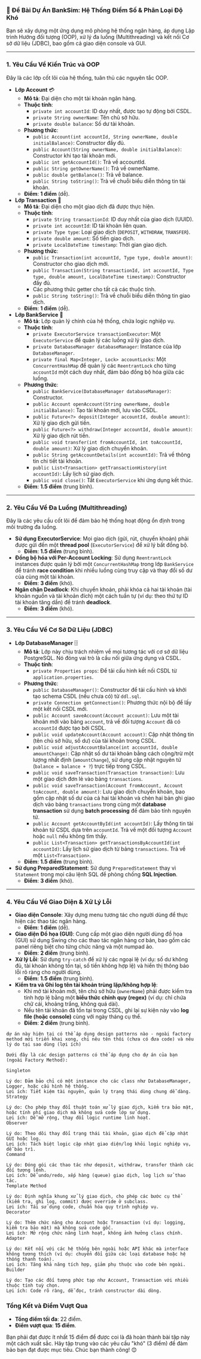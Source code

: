 ### **📝 Đề Bài Dự Án BankSim: Hệ Thống Điểm Số & Phân Loại Độ Khó**

Bạn sẽ xây dựng một ứng dụng mô phỏng hệ thống ngân hàng, áp dụng Lập trình Hướng đối tượng (OOP), xử lý đa luồng (Multithreading) và kết nối Cơ sở dữ liệu (JDBC), bao gồm cả giao diện console và GUI.

---

### **1\. Yêu Cầu Về Kiến Trúc và OOP**

Đây là các lớp cốt lõi của hệ thống, tuân thủ các nguyên tắc OOP.

*   **Lớp Account** 💳
    *   **Mô tả**: Đại diện cho một tài khoản ngân hàng.
    *   **Thuộc tính**:
        *   `private int accountId`: ID duy nhất, được tạo tự động bởi CSDL.
        *   `private String ownerName`: Tên chủ sở hữu.
        *   `private double balance`: Số dư tài khoản.
    *   **Phương thức**:
        *   `public Account(int accountId, String ownerName, double initialBalance)`: Constructor đầy đủ.
        *   `public Account(String ownerName, double initialBalance)`: Constructor khi tạo tài khoản mới.
        *   `public int getAccountId()`: Trả về accountId.
        *   `public String getOwnerName()`: Trả về ownerName.
        *   `public double getBalance()`: Trả về balance.
        *   `public String toString()`: Trả về chuỗi biểu diễn thông tin tài khoản.
    *   **Điểm**: **1 điểm** (dễ).
*   **Lớp Transaction** 💸
    *   **Mô tả**: Đại diện cho một giao dịch đã được thực hiện.
    *   **Thuộc tính**:
        *   `private String transactionId`: ID duy nhất của giao dịch (UUID).
        *   `private int accountId`: ID tài khoản liên quan.
        *   `private Type type`: Loại giao dịch (`DEPOSIT`, `WITHDRAW`, `TRANSFER`).
        *   `private double amount`: Số tiền giao dịch.
        *   `private LocalDateTime timestamp`: Thời gian giao dịch.
    *   **Phương thức**:
        *   `public Transaction(int accountId, Type type, double amount)`: Constructor cho giao dịch mới.
        *   `public Transaction(String transactionId, int accountId, Type type, double amount, LocalDateTime timestamp)`: Constructor đầy đủ.
        *   Các phương thức getter cho tất cả các thuộc tính.
        *   `public String toString()`: Trả về chuỗi biểu diễn thông tin giao dịch.
    *   **Điểm**: **1 điểm** (dễ).
*   **Lớp BankService** 🏦
    *   **Mô tả**: Lớp quản lý chính của hệ thống, chứa logic nghiệp vụ.
    *   **Thuộc tính**:
        *   `private ExecutorService transactionExecutor`: Một `ExecutorService` để quản lý các luồng xử lý giao dịch.
        *   `private DatabaseManager databaseManager`: Instance của lớp `DatabaseManager`.
        *   `private final Map<Integer, Lock> accountLocks`: Một `ConcurrentHashMap` để quản lý các `ReentrantLock` cho từng `accountId` một cách duy nhất, đảm bảo đồng bộ hóa giữa các luồng.
    *   **Phương thức**:
        *   `public BankService(DatabaseManager databaseManager)`: Constructor.
        *   `public Account openAccount(String ownerName, double initialBalance)`: Tạo tài khoản mới, lưu vào CSDL.
        *   `public Future<?> deposit(Integer accountId, double amount)`: Xử lý giao dịch gửi tiền.
        *   `public Future<?> withdraw(Integer accountId, double amount)`: Xử lý giao dịch rút tiền.
        *   `public void transfer(int fromAccountId, int toAccountId, double amount)`: Xử lý giao dịch chuyển khoản.
        *   `public String getAccountDetails(int accountId)`: Trả về thông tin chi tiết tài khoản.
        *   `public List<Transaction> getTransactionHistory(int accountId)`: Lấy lịch sử giao dịch.
        *   `public void close()`: Tắt `ExecutorService` khi ứng dụng kết thúc.
    *   **Điểm**: **1.5 điểm** (trung bình).

---

### **2\. Yêu Cầu Về Đa Luồng (Multithreading)**

Đây là các yêu cầu cốt lõi để đảm bảo hệ thống hoạt động ổn định trong môi trường đa luồng.

*   **Sử dụng ExecutorService**: Mọi giao dịch (gửi, rút, chuyển khoản) phải được gửi đến một **thread pool** (`ExecutorService`) để xử lý bất đồng bộ.
    *   **Điểm**: **1.5 điểm** (trung bình).
*   **Đồng bộ hóa với Per-Account Locking**: Sử dụng `ReentrantLock` instances được quản lý bởi một `ConcurrentHashMap` trong lớp `BankService` để tránh **race condition** khi nhiều luồng cùng truy cập và thay đổi số dư của cùng một tài khoản.
    *   **Điểm**: **3 điểm** (khó).
*   **Ngăn chặn Deadlock**: Khi chuyển khoản, phải khóa cả hai tài khoản (tài khoản nguồn và tài khoản đích) một cách tuần tự (ví dụ: theo thứ tự ID tài khoản tăng dần) để tránh **deadlock**.
    *   **Điểm**: **3 điểm** (khó).

---

### **3\. Yêu Cầu Về Cơ Sở Dữ Liệu (JDBC)**

*   **Lớp DatabaseManager** 🗄️
    *   **Mô tả**: Lớp này chịu trách nhiệm về mọi tương tác với cơ sở dữ liệu PostgreSQL. Nó đóng vai trò là cầu nối giữa ứng dụng và CSDL.
    *   **Thuộc tính**:
        *   `private Properties props`: Để tải cấu hình kết nối CSDL từ `application.properties`.
    *   **Phương thức**:
        *   `public DatabaseManager()`: Constructor để tải cấu hình và khởi tạo schema CSDL (nếu chưa có) từ `ddl.sql`.
        *   `private Connection getConnection()`: Phương thức nội bộ để lấy một kết nối CSDL mới.
        *   `public Account saveAccount(Account account)`: Lưu một tài khoản mới vào bảng `account`, trả về đối tượng `Account` đã có `accountId` được tạo bởi CSDL.
        *   `public void updateAccount(Account account)`: Cập nhật thông tin (tên chủ sở hữu, số dư) của tài khoản trong CSDL.
        *   `public void adjustAccountBalance(int accountId, double amountChange)`: Cập nhật số dư tài khoản bằng cách cộng/trừ một lượng nhất định (`amountChange`), sử dụng cập nhật nguyên tử (`balance = balance + ?`) trực tiếp trong CSDL.
        *   `public void saveTransaction(Transaction transaction)`: Lưu một giao dịch đơn lẻ vào bảng `transactions`.
        *   `public void saveTransaction(Account fromAccount, Account toAccount, double amount)`: Lưu giao dịch chuyển khoản, bao gồm cập nhật số dư của cả hai tài khoản và chèn hai bản ghi giao dịch vào bảng `transactions` trong cùng một **database transaction** sử dụng **batch processing** để đảm bảo tính nguyên tử.
        *   `public Account getAccountById(int accountId)`: Lấy thông tin tài khoản từ CSDL dựa trên `accountId`. Trả về một đối tượng `Account` hoặc `null` nếu không tìm thấy.
        *   `public List<Transaction> getTransactionsByAccountId(int accountId)`: Lấy lịch sử giao dịch từ bảng `transactions`. Trả về một `List<Transaction>`.
    *   **Điểm**: **1.5 điểm** (trung bình).
*   **Sử dụng PreparedStatement**: Sử dụng `PreparedStatement` thay vì `Statement` trong mọi câu lệnh SQL để phòng chống **SQL Injection**.
    *   **Điểm**: **3 điểm** (khó).

---

### **4\. Yêu Cầu Về Giao Diện & Xử Lý Lỗi**

*   **Giao diện Console**: Xây dựng menu tương tác cho người dùng để thực hiện các thao tác ngân hàng.
    *   **Điểm**: **1 điểm** (dễ).
*   **Giao diện Đồ họa (GUI)**: Cung cấp một giao diện người dùng đồ họa (GUI) sử dụng Swing cho các thao tác ngân hàng cơ bản, bao gồm các panel riêng biệt cho từng chức năng và một numpad ảo.
    *   **Điểm**: **2 điểm** (trung bình).
*   **Xử lý Lỗi**: Sử dụng `try-catch` để xử lý các ngoại lệ (ví dụ: số dư không đủ, tài khoản không tồn tại, số tiền không hợp lệ) và hiển thị thông báo lỗi rõ ràng cho người dùng.
    *   **Điểm**: **1.5 điểm** (trung bình).
*   **Kiểm tra và Ghi log tên tài khoản trùng lặp/không hợp lệ**:
    *   Khi mở tài khoản mới, tên chủ sở hữu (`ownerName`) phải được kiểm tra tính hợp lệ bằng một **biểu thức chính quy (regex)** (ví dụ: chỉ chứa chữ cái, khoảng trắng, không quá dài).
    *   Nếu tên tài khoản đã tồn tại trong CSDL, ghi lại sự kiện này vào **log file (hoặc console)** cùng với ngày tháng cụ thể.
    *   **Điểm**: **2 điểm** (trung bình).


```
dự án này hiện tại có thể áp dụng design patterns nào - ngoài factory method mới triển khai xong, chỉ nêu tên thôi (chưa có đưa code) và nêu lý do tại sao dùng (lợi ích)

Dưới đây là các design patterns có thể áp dụng cho dự án của bạn (ngoài Factory Method):

Singleton

Lý do: Đảm bảo chỉ có một instance cho các class như DatabaseManager, Logger, hoặc cấu hình hệ thống.
Lợi ích: Tiết kiệm tài nguyên, quản lý trạng thái dùng chung dễ dàng.
Strategy

Lý do: Cho phép thay đổi thuật toán xử lý giao dịch, kiểm tra bảo mật, hoặc tính phí giao dịch mà không sửa code lớp sử dụng.
Lợi ích: Dễ mở rộng, thay đổi logic runtime linh hoạt.
Observer

Lý do: Theo dõi thay đổi trạng thái tài khoản, giao dịch để cập nhật GUI hoặc log.
Lợi ích: Tách biệt logic cập nhật giao diện/log khỏi logic nghiệp vụ, dễ bảo trì.
Command

Lý do: Đóng gói các thao tác như deposit, withdraw, transfer thành các đối tượng lệnh.
Lợi ích: Dễ undo/redo, xếp hàng (queue) giao dịch, log lịch sử thao tác.
Template Method

Lý do: Định nghĩa khung xử lý giao dịch, cho phép các bước cụ thể (kiểm tra, ghi log, commit) được override ở subclass.
Lợi ích: Tái sử dụng code, chuẩn hóa quy trình nghiệp vụ.
Decorator

Lý do: Thêm chức năng cho Account hoặc Transaction (ví dụ: logging, kiểm tra bảo mật) mà không sửa code gốc.
Lợi ích: Mở rộng chức năng linh hoạt, không ảnh hưởng class chính.
Adapter

Lý do: Kết nối với các hệ thống bên ngoài hoặc API khác mà interface không tương thích (ví dụ: chuyển đổi giữa các loại database hoặc hệ thống thanh toán).
Lợi ích: Tăng khả năng tích hợp, giảm phụ thuộc vào code bên ngoài.
Builder

Lý do: Tạo các đối tượng phức tạp như Account, Transaction với nhiều thuộc tính tuỳ chọn.
Lợi ích: Code rõ ràng, dễ đọc, tránh constructor dài dòng.
```


### **Tổng Kết và Điểm Vượt Qua**

*   **Tổng điểm tối đa**: 22 điểm.
*   **Điểm vượt qua**: **15 điểm**.

Bạn phải đạt được ít nhất 15 điểm để được coi là đã hoàn thành bài tập này một cách xuất sắc. Hãy tập trung vào các yêu cầu "khó" (3 điểm) để đảm bảo bạn đạt được mục tiêu. Chúc bạn thành công! 😊